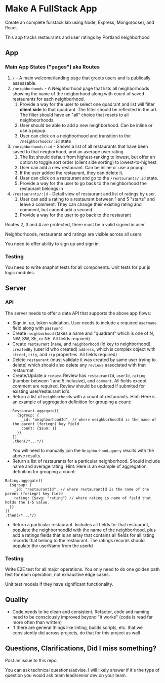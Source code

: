 # Make A FullStack App

Create an complete fullstack lab using Node, Express, Mongo(oose), and React.

This app tracks restaurants and user ratings by Portland neighborhood

## App

### Main App States ("pages") aka Routes 

1. `/` - A main welcome/landing page that greets users and is publically assessable.
2. `/neighborhoods` - A Neighborhood page that lists all neighborhoods showing the name of the neigborhood
along with count of saved restaurants for each neighborhood.
    1. Provide a way for the user to select one quadrant and list will filter **client side** to that quadrant. The filter should be reflected in the url. The filter should have an "all" choice that resets to all neighboorhoods. 
    1. User should be able to add a new neighborhood. Can be inline or use a popup.
    1. User can click on a neighborhood and transition to the `/neighborhoods/:id` state
3. `/neighborhoods/:id` - Shows a list of all restaurants that have been saved to that neigborhood, 
and an average user rating.
    1. The list should default from highest-ranking to lowest, but offer an option to toggle sort order (client side sorting) to lowest-to-highest.
    1. User can add a new restaurant. Can be inline or use a popup.
    1. If the user added the restaurant, they can delete it.
    1. User can click on a restaurant and go to the `/restaurants/:id` state.
    1. Provide a way for the user to go back to the neighborhood the restaurant belongs in
4. `/restaurants/:id` - Detail view of restaurant and list of ratings by user.
    1. User can add a rating to a restaurant between 1 and 5 "starts" and leave a comment. 
  They can change their existing rating and comment, but cannot add a second.
    1. Provide a way for the user to go back to the restaurant
  
Routes 2, 3 and 4 are protected, there must be a valid signed in user.

Neighborhoods, restaurants and ratings are visible across all users.

You need to offer ability to sign up and sign in.

### Testing

You need to write snaphot tests for all components. Unit tests for pur js logic modules.

## Server

### API 

The server needs to offer a data API that supports the above app flows:

* Sign in, up, token validation. User needs to include a required `username` field along with `password`
* Create `neighborhood` (takes a name and "quadrant" which is one of N, NW, SW, SE, or NE. All fields required)
* Create `restaurant` (`name`, and `neighborhood` (id key to neighborhood), `createdBy` (user id who created)
`address`, which is complex object with `street`, `city`, and `zip` properties. All fields required)
* Delete `restaurant` (must validate it was created by same user trying to delete) which should also delete 
any `reviews` associated with that restaurnat
* Create/Update a `review`. Review has `restaurantId`, `userId`, `rating` (number between 1 and 5 inclusive), and `comment`. 
All fields except comment are required.
Review should be updated if submited for existing user/restaurant id's.
* Return a list of `neighborhood`s with a count of restaurants.
  Hint: Here is an example of aggregation definition for grouping a count:
  ```
  Restaurant.aggegate([
    {$group: {
      _id: "neighborhoodId", // where neighborhoodId is the name of the parent (foriegn) key field
      count: {$sum: 1}
    }}
  ])
  .then(/*...*/)
  ```
  You will need to manually join the `Neighborhood.query` results with the above results.
 * Return a list of restaurants for a particular neighborhood. Should include name and average rating.
  Hint: Here is an example of aggregation definition for grouping a count:
  ```
  Rating.aggegate([
    {$group: {
      _id: "restaurantId", // where restaurantId is the name of the parent (foriegn) key field
      rating: {$avg: "rating"} // where rating is name of field that holds the 1-5 value.
    }}
  ])
  .then(/*...*/)
  ```
 * Return a particular restaurant. Includes all fields for that restuarant, populate the neighborhoodId with the name of the 
 neighborhood, plus add a ratings fields that is an array that contains all fields for all rating records that belong to the restaurant. The ratings records should populate the userName from the userId
 
 ### Testing
 
 Write E2E test for all major operations. You only need to do one golden path test for each operation, 
 not exhaustive edge cases.
 
 Unit test models if they have significant functionality.
 
 ## Quality
 
 * Code needs to be clean and consistent. Refactor, code and naming need to be consciously 
 improved beyond "it works" (code is read far more often than written)
 * If there are general things like linting, builds scripts, etc. that we consistently did across 
 projects, do that for this project as well
 
 ## Questions, Clarifications, Did I miss something?
 
 Post an issue to this repo.
 
 You can ask technical questions/advise. I will likely answer if it's the type of question
 you would ask team lead/senior dev on your team.
